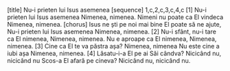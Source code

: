 [title] Nu-i prieten lui Isus asemenea
[sequence] 1,c,2,c,3,c,4,c
[1]
Nu-i prieten lui Isus asemenea
Nimenea, nimenea.
Nimeni nu poate ca El vindeca
Nimenea, nimenea.
[chorus]
Isus ne ști pe noi mai bine
El poate să ne ajute,
Nu-i prieten lui Isus asemenea
Nimenea, nimenea.
[2]
Nu-i sfânt, nu-i tare ca El nimenea,
Nimenea, nimenea.
Nu e aproape ca El nimenea,
Nimenea, nimenea.
[3]
Cine ca El te va păstra așa?
Nimenea, nimenea
Nu este cine a iubi așa
Nimenea, nimenea.
[4]
Lăsatu-i-a El pe ai Săi cândva?
Nicicând nu, nicicând nu
Scos-a El afară pe cineva?
Nicicând nu, nicicând nu.

